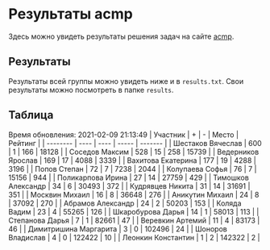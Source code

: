 # Результаты acmp
Здесь можно увидеть результаты решения задач на сайте [acmp](https://acmp.ru). 

## Результаты
Результаты всей группы можно увидеть ниже и в `results.txt`.
Свои результаты можно посмотреть в папке `results`.

## Таблица
Время обновления: 2021-02-09 21:13:49
| Участник | +    | -    | Место | Рейтинг |
| -------- | ---- | ---- | ----- | ------- |
| Шестаков Вячеслав | 600 | 1 | 166 | 18128 |
| Соседов Максим | 528 | 15 | 258 | 15739 |
| Ведерников Ярослав | 169 | 17 | 4088 | 3339 |
| Вахитова Екатерина | 177 | 19 | 4288 | 3196 |
| Попов Степан | 72 | 7 | 7238 | 2044 |
| Колупаева Софья | 76 | 7 | 15156 | 944 |
| Поликарпова Ирина | 27 | 14 | 27759 | 429 |
| Тимошков Александр | 34 | 6 | 30493 | 372 |
| Кудрявцев Никита | 31 | 14 | 31691 | 351 |
| Москвин Михаил | 16 | 8 | 36648 | 276 |
| Аникутин Михаил | 24 | 8 | 37092 | 270 |
| Абрамов Александр | 24 | 2 | 50203 | 153 |
| Коляда Вадим | 23 | 4 | 55265 | 126 |
| Шкаробурова Дарья | 14 | 1 | 58013 | 113 |
| Степанова Дарья | 7 | 1 | 82661 | 47 |
| Веревкин Артемий | 11 | 4 | 83173 | 46 |
| Димитришина Маргарита | 3 | 0 | 102496 | 24 |
| Шоноров Владислав | 4 | 0 | 122422 | 10 |
| Леонкин Константин | 1 | 2 | 142322 | 2 |
